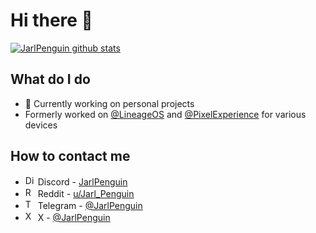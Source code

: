 # Hi there 👋
[![JarlPenguin github stats](https://github-readme-stats.vercel.app/api?username=JarlPenguin&show_icons=true&include_all_commits=true&theme=tokyonight)](https://github.com/JarlPenguin)

## What do I do
- 🔨 Currently working on personal projects
- Formerly worked on [@LineageOS](https://github.com/LineageOS) and [@PixelExperience](https://github.com/PixelExperience) for various devices

## How to contact me
- <img src="https://pbs.twimg.com/profile_images/1719768085815803905/Qt-WhTGg_400x400.jpg" alt="Discord" width="16"/> Discord - [JarlPenguin](https://discord.gg/VVuZHqT)
- <img src="https://pbs.twimg.com/profile_images/1729909787029078016/dBjB3Fnr_400x400.jpg" alt="Reddit" width="16"/> Reddit - [u/Jarl_Penguin](https://reddit.com/u/Jarl_Penguin)
- <img src="https://pbs.twimg.com/profile_images/1183117696730390529/LRDASku7_400x400.jpg" alt="Telegram" width="16"/> Telegram - [@JarlPenguin](https://t.me/JarlPenguin)
- <img src="https://pbs.twimg.com/profile_images/1683899100922511378/5lY42eHs_400x400.jpg" alt="X" width="16"/> X - [@JarlPenguin](https://x.com/JarlPenguin)
